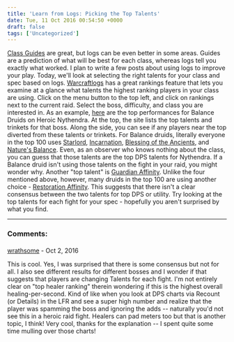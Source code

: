 ```yaml
---
title: 'Learn from Logs: Picking the Top Talents'
date: Tue, 11 Oct 2016 00:54:50 +0000
draft: false
tags: ['Uncategorized']
---
```


[Class Guides](http://raidadvice.com/world-of-warcraft-legion-class-guides/) are great, but logs can be even better in some areas. Guides are a prediction of what will be best for each class, whereas logs tell you exactly what worked. I plan to write a few posts about using logs to improve your play. Today, we'll look at selecting the right talents for your class and spec based on logs. [Warcraftlogs](https://www.warcraftlogs.com/) has a great rankings feature that lets you examine at a glance what talents the highest ranking players in your class are using. Click on the menu button to the top left, and click on rankings next to the current raid. Select the boss, difficulty, and class you are interested in. As an example, [here](https://www.warcraftlogs.com/rankings/10#boss=1853&difficulty=4&class=Druid&spec=Balance) are the top performances for Balance Druids on Heroic Nythendra. At the top, the site lists the top talents and trinkets for that boss. Along the side, you can see if any players near the top diverted from these talents or trinkets. For Balance druids, literally everyone in the top 100 uses [Starlord](http://www.wowhead.com/spell=202345/starlord), [Incarnation](http://www.wowhead.com/spell=102560/incarnation-chosen-of-elune), [Blessing of the Ancients](http://www.wowhead.com/spell=202360/blessing-of-the-ancients), and [Nature's Balance](http://www.wowhead.com/spell=202430/natures-balance). Even, as an observer who knows nothing about the class, you can guess that those talents are the top DPS talents for Nythendra. If a Balance druid isn't using those talents on the fight in your raid, you might wonder why. Another "top talent" is [Guardian Affinity](http://www.wowhead.com/spell=197491/guardian-affinity). Unlike the four mentioned above, however, many druids in the top 100 are using another choice - [Restoration Affinity](http://www.wowhead.com/spell=197492/restoration-affinity). This suggests that there isn't a clear consensus between the two talents for top DPS or utility. Try looking at the top talents for each fight for your spec - hopefully you aren't surprised by what you find.

---
### Comments:
#### 
[wrathsome](https://coffeecakesandcrits.wordpress.com/ "wrathofkublakhan@yahoo.com") - <time datetime="2016-10-11 10:32:15">Oct 2, 2016</time>

This is cool. Yes, I was surprised that there is some consensus but not for all. I also see different results for different bosses and I wonder if that suggests that players are changing Talents for each fight. I'm not entirely clear on "top healer ranking" therein wondering if this is the highest overall healing-per-second. Kind of like when you look at DPS charts via Recount (or Details) in the LFR and see a super high number and realize that the player was spamming the boss and ignoring the adds -- naturally you'd not see this in a heroic raid fight. Healers can pad meters too but that is another topic, I think! Very cool, thanks for the explanation -- I spent quite some time mulling over those charts!
<br>

